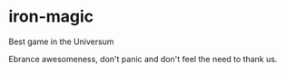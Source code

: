 # iron-magic
Best game in the Universum

Ebrance awesomeness, don't panic and don't feel the need to thank us.
